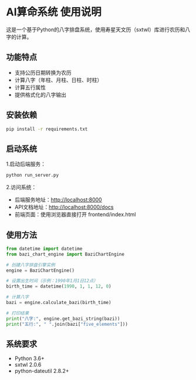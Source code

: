 # AI算命系统 使用说明

这是一个基于Python的八字排盘系统，使用寿星天文历（sxtwl）库进行农历和八字的计算。

## 功能特点

- 支持公历日期转换为农历
- 计算八字（年柱、月柱、日柱、时柱）
- 计算五行属性
- 提供格式化的八字输出

## 安装依赖

```bash
pip install -r requirements.txt
```

## 启动系统

1.启动后端服务：

```bash
python run_server.py
```

2.访问系统：

- 后端服务地址：<http://localhost:8000>
- API文档地址：<http://localhost:8000/docs>
- 前端页面：使用浏览器直接打开 frontend/index.html

## 使用方法

```python
from datetime import datetime
from bazi_chart_engine import BaziChartEngine

# 创建八字排盘引擎实例
engine = BaziChartEngine()

# 设置出生时间（示例：1990年1月1日12点）
birth_time = datetime(1990, 1, 1, 12, 0)

# 计算八字
bazi = engine.calculate_bazi(birth_time)

# 打印结果
print("八字:", engine.get_bazi_string(bazi))
print("五行:", " ".join(bazi["five_elements"]))
```

## 系统要求

- Python 3.6+
- sxtwl 2.0.6
- python-dateutil 2.8.2+
